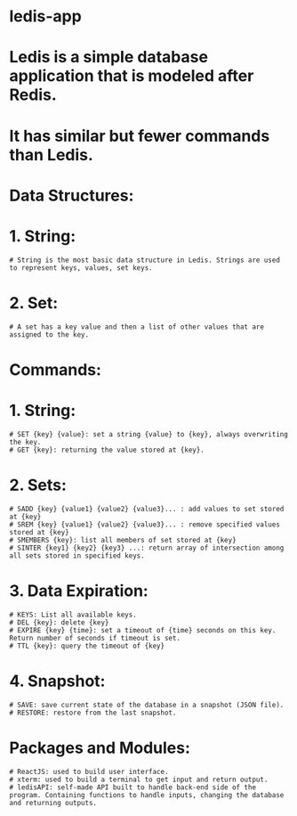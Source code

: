 # ledis-app
# Ledis is a simple database application that is modeled after Redis.
# It has similar but fewer commands than Ledis.


# Data Structures:
  # 1. String: 
    # String is the most basic data structure in Ledis. Strings are used to represent keys, values, set keys.
  # 2. Set:
    # A set has a key value and then a list of other values that are assigned to the key.

# Commands:
  # 1. String:
    # SET {key} {value}: set a string {value} to {key}, always overwriting the key.
    # GET {key}: returning the value stored at {key}.
  # 2. Sets:
    # SADD {key} {value1} {value2} {value3}... : add values to set stored at {key}
    # SREM {key} {value1} {value2} {value3}... : remove specified values stored at {key}
    # SMEMBERS {key}: list all members of set stored at {key}
    # SINTER {key1} {key2} {key3} ...: return array of intersection among all sets stored in specified keys.
  # 3. Data Expiration:
    # KEYS: List all available keys.
    # DEL {key}: delete {key}
    # EXPIRE {key} {time}: set a timeout of {time} seconds on this key. Return number of seconds if timeout is set.
    # TTL {key}: query the timeout of {key}
  # 4. Snapshot:
    # SAVE: save current state of the database in a snapshot (JSON file).
    # RESTORE: restore from the last snapshot.
    
# Packages and Modules:
    # ReactJS: used to build user interface.
    # xterm: used to build a terminal to get input and return output.
    # ledisAPI: self-made API built to handle back-end side of the program. Containing functions to handle inputs, changing the database and returning outputs. 
